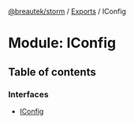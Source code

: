 [@breautek/storm](../README.md) / [Exports](../modules.md) / IConfig

# Module: IConfig

## Table of contents

### Interfaces

- [IConfig](../interfaces/iconfig.iconfig-1.md)
